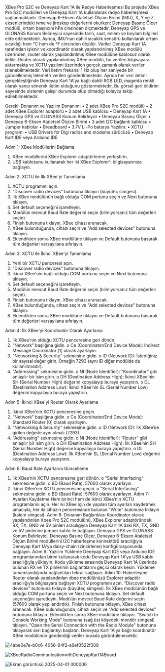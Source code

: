 XBee Pro S2C ve Deneyap Kart 1A ile Radyo Haberleşmesi
Bu projede XBee Pro S2C modülleri ve Deneyap Kart 1A kullanılarak radyo haberleşmesi sağlanmaktadır. Deneyap 6-Eksen Ataletsel Ölçüm Birimi (IMU), X, Y ve Z eksenlerindeki ivme ve jiroskop değerlerini okurken; Deneyap Basınç Ölçer modülü, ortam basıncını hPa cinsinden ölçmektedir. Deneyap GPS ve GLONASS Konum Belirleyici sayesinde tarih, saat, enlem ve boylam bilgileri elde edilmektedir. Ayrıca, IMU'nun dahili sıcaklık sensörü kullanılarak ortam sıcaklığı hem °C hem de °F cinsinden ölçülür.
Veriler Deneyap Kart 1A tarafından işlenir ve koordinatör olarak yapılandırılmış XBee modülü üzerinden, router olarak yapılandırılmış XBee modülüne kablosuz olarak iletilir. Router olarak yapılandırılmış XBee modülü, bu verileri bilgisayara aktarmakta ve XCTU yazılımı üzerinden gerçek zamanlı olarak veriler izlenebilmektedir. Veri iletim frekansı 1 Hz olup her saniyede bir güncellenmiş telemetri verileri gönderilmektedir.
Ayrıca her veri iletimi gerçekleştiğinde Deneyap Kart 1A'ya bağlı dahili RGB LED, magenta renkli olarak yanıp sönerek iletim olduğunu göstermektedir. Bu görsel geri bildirim sayesinde sistemin çalışır durumda olup olmadığı kolayca takip edilebilmektedir.

Gerekli Donanım ve Yazılım
Donanım:
•	2 adet XBee Pro S2C modülü
•	2 adet XBee Explorer adaptörü
•	2 adet USB kablosu
•	Deneyap Kart 1A
•	Deneyap GPS ve GLONASS Konum Belirleyici 
•	Deneyap Basınç Ölçer 
•	Deneyap 6-Eksen Ataletsel Ölçüm Birimi
•	3 adet I2C bağlantı kablosu
•	Jumper kablolar
•	Breadboard
•	3.7V Li-Po batarya
Yazılım:
•	XCTU programı
•	USB Drivers for Digi radios and modems sürücüsü
•	Deneyap Kart IDE veya Arduino IDE

Adım 1: XBee Modüllerini Bağlama
1.	XBee modüllerini XBee Explorer adaptörlerine yerleştirin.
2.	USB kablosunu kullanarak her iki XBee Explorer'ı bilgisayarınıza bağlayın.

Adım 2: XCTU ile İlk XBee'yi Tanımlama 
1.	XCTU programını açın.
2.	"Discover radio devices" butonuna tıklayın (büyüteç simgesi).
3.	İlk XBee modülünün bağlı olduğu COM portunu seçin ve Next butonuna tıklayın.
4.	Set default seçeneğini işaretleyin.
5.	Modülün mevcut Baud Rate değerini seçin (bilmiyorsanız tüm değerleri seçin).
6.	Finish butonuna tıklayın, XBee cihazı aranacak.
7.	XBee bulunduğunda, cihazı seçin ve "Add selected devices" butonuna tıklayın.
8.	Eklendikten sonra XBee modülüne tıklayın ve Default butonuna basarak tüm değerleri varsayılana sıfırlayın.

Adım 3: XCTU ile İkinci XBee'yi Tanımlama 
1.	Yeni bir XCTU penceresi açın.
2.	"Discover radio devices" butonuna tıklayın.
3.	İkinci XBee'nin bağlı olduğu COM portunu seçin ve Next butonuna tıklayın.
4.	Set default seçeneğini işaretleyin.
5.	Modülün mevcut Baud Rate değerini seçin (bilmiyorsanız tüm değerleri seçin).
6.	Finish butonuna tıklayın, XBee cihazı aranacak.
7.	XBee bulunduğunda, cihazı seçin ve "Add selected devices" butonuna tıklayın.
8.	Eklendikten sonra XBee modülüne tıklayın ve Default butonuna basarak tüm değerleri varsayılana sıfırlayın.

Adım 4: İlk XBee'yi Koordinatör Olarak Ayarlama
1.	İlk XBee'nin olduğu XCTU penceresine geri dönün.
2.	"Network" başlığına gidin.
o	Ce (Coordinator/End Device Mode): Indirect Message Coordinator [1] olarak ayarlayın.
3.	"Networking & Security" sekmesine gidin.
o	ID (Network ID): İstediğiniz bir sayısal değer girin. Örneğin 7293 (aynı ID diğer modülde de kullanılmalıdır).
4.	"Addressing" sekmesine gidin.
o	NI (Node Identifier): “Koordinator” gibi anlaşılır bir isim girin.
o	DH (Destination Address High): İkinci XBee’nin SH (Serial Number High) değerini kopyalayıp buraya yapıştırın.
o	DL (Destination Address Low): İkinci XBee’nin SL (Serial Number Low) değerini kopyalayıp buraya yapıştırın.

Adım 5: İkinci XBee'yi Router Olarak Ayarlama
1.	İkinci XBee’nin XCTU penceresine geçin.
2.	"Network" başlığına gidin.
o	Ce (Coordinator/End Device Mode): Standard Router [0] olarak ayarlayın.
3.	"Networking & Security" sekmesine gidin.
o	ID (Network ID): İlk XBee’de girilen değerle aynı olmalı (7293).
4.	"Addressing" sekmesine gidin.
o	NI (Node Identifier): “Router” gibi anlaşılır bir isim girin.
o	DH (Destination Address High): İlk XBee’nin SH (Serial Number High) değerini kopyalayıp buraya yapıştırın.
o	DL (Destination Address Low): İlk XBee’nin SL (Serial Number Low) değerini kopyalayıp buraya yapıştırın.

Adım 6: Baud Rate Ayarlarını Güncelleme
1.	İlk XBee’nin XCTU penceresine geri dönün.
o	"Serial Interfacing" sekmesine gidin.
o	BD (Baud Rate): 57600 olarak ayarlayın.
2.	İkinci XBee’nin XCTU penceresine geçin.
o	"Serial Interfacing" sekmesine gidin.
o	BD (Baud Rate): 57600 olarak ayarlayın.
Adım 7: Ayarları Kaydetme
Hem birinci hem de ikinci XBee’nin XCTU programlarını açın.
Her iki XBee için de yapılan tüm ayarları kaydetmek amacıyla, her iki cihazın penceresinde bulunan "Write" butonuna tıklayın (kalem simgesi).
Adım 8: Donanım Bağlantıları
Koordinator olarak yapılandırılan Xbee Pro S2C modülünü, XBee Explorer adaptöründeki RX, TX, GND ve 5V pinleri aracılığıyla Deneyap Kart 1A'daki RX, TX, GND ve 5V pinlerine jumper kablo ile bağlayın.
Deneyap GPS ve GLONASS Konum Belirleyici, Deneyap Basınç Ölçer, Deneyap 6-Eksen Ataletsel Ölçüm Birimi modüllerini I2C haberleşme konnektörü aracılığıyla Deneyap Kart 1A'ya daisy-chain (zincirleme) konfigürasyonunda bağlayın.
Adım 9: Yazılım Yükleme
Deneyap Kart IDE veya Arduino IDE programlarından birini kullanarak kodu Deneyap Kart 1A'ya USB kablo aracılığıyla yükleyin. Kodu yükleme sırasında Deneyap Kart 1A üzerinde bulunan RX ve TX pinlerinin bağlantılarını geçici olarak kesin. Yükleme tamamlandığında bağlantıları tekrar sağlayın.
Adım 10: Haberleşme
Router olarak yapılandırılan xbee modülünüzü Explorer adaptör aracılığıyla bilgisayara bağlayın
XCTU programını açın.
"Discover radio devices" butonuna tıklayın (büyüteç simgesi).
İlk XBee modülünün bağlı olduğu COM portunu seçin ve Next butonuna tıklayın.
Set default seçeneğini işaretleyin.
Modülün mevcut Baud Rate değerini seçin (57600 olarak yapılandırdık).
Finish butonuna tıklayın, XBee cihazı aranacak.
XBee bulunduğunda, cihazı seçin ve "Add selected devices" butonuna tıklayın.
Eklendikten sonra XBee modülüne tıklayın.
"Switch to Console Working Mode" butonuna (sağ üst köşedeki monitör simgesi) tıklayın.
"Open the Serial Connection with the Radio Module" butonuna tıklayarak seri bağlantıyı başlatın.
Deneyap Kart 1A'ya bağlı koordinatör XBee modülünün gönderdiği veriler burada görüntülenecektir.

![4abe0e7e-b0c6-4056-94f2-a6ef0522f309](https://github.com/user-attachments/assets/3dfe99e9-1e3d-465c-a302-fffeb0021737)

![XBeeRadioCommunicationwithDeneyapKart1ABoard](https://github.com/user-attachments/assets/88dfdf53-aeff-40a0-9de5-249d78c2a80c)

![Ekran görüntüsü 2025-04-01 000006](https://github.com/user-attachments/assets/781e4b87-8829-4581-95f4-5b4e522bf308)







